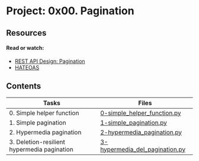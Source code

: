 # Project: 0x00. Pagination

## Resources

#### Read or watch:

* [REST API Design: Pagination](https://intranet.alxswe.com/rltoken/7Kdzi9CH1LdSfNQ4RaJUQw)
* [HATEOAS](https://intranet.alxswe.com/rltoken/tfzcEbTSdMYSYxsspJH_oA)

## Contents

| Tasks | Files |
| ---- | ---- |
| 0. Simple helper function | [0-simple_helper_function.py](./0-simple_helper_function.py) |
| 1. Simple pagination | [1-simple_pagination.py](./1-simple_pagination.py) |
| 2. Hypermedia pagination | [2-hypermedia_pagination.py](./2-hypermedia_pagination.py) |
| 3. Deletion-resilient hypermedia pagination | [3-hypermedia_del_pagination.py](./3-hypermedia_del_pagination.py) |
